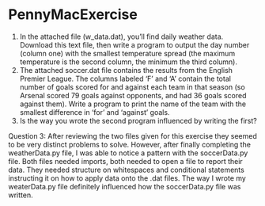 # PennyMacExercise
1) In the attached file (w_data.dat), you’ll find daily weather data.   Download this text file, then write a program to output the day number (column one) with the smallest temperature spread (the maximum temperature is the second column, the minimum the third column).     
2) The attached soccer.dat file contains the results from the English Premier League.  The columns labeled ‘F’ and ‘A’ contain the total number of goals scored for and against each team in that season (so Arsenal scored 79 goals against opponents, and had 36 goals scored against them). Write a program to print the name of the team with the smallest difference in ‘for’ and ‘against’ goals.    
3) Is the way you wrote the second program influenced by writing the first?

Question 3:
After reviewing the two files given for this exercise they seemed to be very distinct problems to solve. 
However, after finally completing the weatherData.py file, I was able to notice a pattern with the soccerData.py file.
Both files needed imports, both needed to open a file to report their data. They needed structure on whitespaces
and conditional statements instructing it on how to apply data onto the .dat files. The way I wrote my weaterData.py file
definitely influenced how the soccerData.py file was written.
